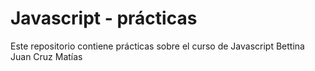 # Javascript - prácticas
Este repositorio contiene prácticas sobre el curso de Javascript 
Bettina
Juan Cruz
Matías
